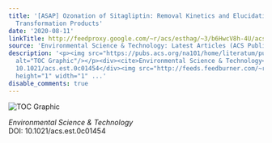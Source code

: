 ```yaml
---
title: '[ASAP] Ozonation of Sitagliptin: Removal Kinetics and Elucidation of Oxidative
  Transformation Products'
date: '2020-08-11'
linkTitle: http://feedproxy.google.com/~r/acs/esthag/~3/b6HwcV8h-4U/acs.est.0c01454
source: 'Environmental Science & Technology: Latest Articles (ACS Publications)'
description: '<p><img src="https://pubs.acs.org/na101/home/literatum/publisher/achs/journals/content/esthag/0/esthag.ahead-of-print/acs.est.0c01454/20200811/images/medium/es0c01454_0007.gif"
  alt="TOC Graphic"/></p><div><cite>Environmental Science & Technology</cite></div><div>DOI:
  10.1021/acs.est.0c01454</div><img src="http://feeds.feedburner.com/~r/acs/esthag/~4/b6HwcV8h-4U"
  height="1" width="1" ...'
disable_comments: true
---
```

<p><img src="https://pubs.acs.org/na101/home/literatum/publisher/achs/journals/content/esthag/0/esthag.ahead-of-print/acs.est.0c01454/20200811/images/medium/es0c01454_0007.gif" alt="TOC Graphic"/></p><div><cite>Environmental Science & Technology</cite></div><div>DOI: 10.1021/acs.est.0c01454</div><img src="http://feeds.feedburner.com/~r/acs/esthag/~4/b6HwcV8h-4U" height="1" width="1" ...